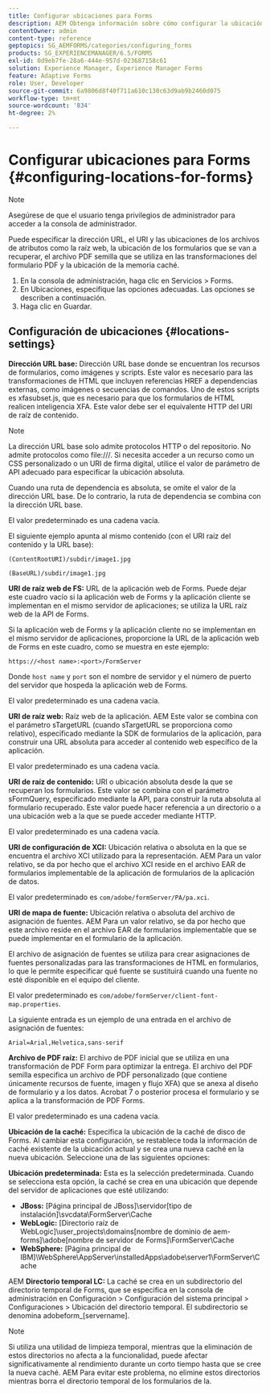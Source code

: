 ```yaml
---
title: Configurar ubicaciones para Forms
description: AEM Obtenga información sobre cómo configurar la ubicación del formulario. Puede especificar las ubicaciones de archivo del atributo, la ubicación del formulario, el archivo del PDF semilla y la ubicación de la caché.
contentOwner: admin
content-type: reference
geptopics: SG_AEMFORMS/categories/configuring_forms
products: SG_EXPERIENCEMANAGER/6.5/FORMS
exl-id: 0d9eb7fe-28a6-444e-957d-023687158c61
solution: Experience Manager, Experience Manager Forms
feature: Adaptive Forms
role: User, Developer
source-git-commit: 6a9806d8f40f711a610c130c63d9ab9b2460d075
workflow-type: tm+mt
source-wordcount: '834'
ht-degree: 2%

---
```


# Configurar ubicaciones para Forms {#configuring-locations-for-forms}

>[!NOTE]
> 
> Asegúrese de que el usuario tenga privilegios de administrador para acceder a la consola de administrador.

Puede especificar la dirección URL, el URI y las ubicaciones de los archivos de atributos como la raíz web, la ubicación de los formularios que se van a recuperar, el archivo PDF semilla que se utiliza en las transformaciones del formulario PDF y la ubicación de la memoria caché.

1. En la consola de administración, haga clic en Servicios > Forms.
1. En Ubicaciones, especifique las opciones adecuadas. Las opciones se describen a continuación.
1. Haga clic en Guardar.

## Configuración de ubicaciones {#locations-settings}

**Dirección URL base:** Dirección URL base donde se encuentran los recursos de formularios, como imágenes y scripts. Este valor es necesario para las transformaciones de HTML que incluyen referencias HREF a dependencias externas, como imágenes o secuencias de comandos. Uno de estos scripts es xfasubset.js, que es necesario para que los formularios de HTML realicen inteligencia XFA. Este valor debe ser el equivalente HTTP del URI de raíz de contenido.

>[!NOTE]
>
>La dirección URL base solo admite protocolos HTTP o del repositorio. No admite protocolos como file:///. Si necesita acceder a un recurso como un CSS personalizado o un URI de firma digital, utilice el valor de parámetro de API adecuado para especificar la ubicación absoluta.

Cuando una ruta de dependencia es absoluta, se omite el valor de la dirección URL base. De lo contrario, la ruta de dependencia se combina con la dirección URL base.

El valor predeterminado es una cadena vacía.

El siguiente ejemplo apunta al mismo contenido (con el URI raíz del contenido y la URL base):

`(ContentRootURI)/subdir/image1.jpg`

`(BaseURL)/subdir/image1.jpg`

**URI de raíz web de FS:** URL de la aplicación web de Forms. Puede dejar este cuadro vacío si la aplicación web de Forms y la aplicación cliente se implementan en el mismo servidor de aplicaciones; se utiliza la URL raíz web de la API de Forms.

Si la aplicación web de Forms y la aplicación cliente no se implementan en el mismo servidor de aplicaciones, proporcione la URL de la aplicación web de Forms en este cuadro, como se muestra en este ejemplo:

`https://<host name>:<port>/FormServer`

Donde `host name` y `port` son el nombre de servidor y el número de puerto del servidor que hospeda la aplicación web de Forms.

El valor predeterminado es una cadena vacía.

**URI de raíz web:** Raíz web de la aplicación. AEM Este valor se combina con el parámetro sTargetURL (cuando sTargetURL se proporciona como relativo), especificado mediante la SDK de formularios de la aplicación, para construir una URL absoluta para acceder al contenido web específico de la aplicación.

El valor predeterminado es una cadena vacía.

**URI de raíz de contenido:** URI o ubicación absoluta desde la que se recuperan los formularios. Este valor se combina con el parámetro sFormQuery, especificado mediante la API, para construir la ruta absoluta al formulario recuperado. Este valor puede hacer referencia a un directorio o a una ubicación web a la que se puede acceder mediante HTTP.

El valor predeterminado es una cadena vacía.

**URI de configuración de XCI:** Ubicación relativa o absoluta en la que se encuentra el archivo XCI utilizado para la representación. AEM Para un valor relativo, se da por hecho que el archivo XCI reside en el archivo EAR de formularios implementable de la aplicación de formularios de la aplicación de datos.

El valor predeterminado es `com/adobe/formServer/PA/pa.xci`.

**URI de mapa de fuente:** Ubicación relativa o absoluta del archivo de asignación de fuentes. AEM Para un valor relativo, se da por hecho que este archivo reside en el archivo EAR de formularios implementable que se puede implementar en el formulario de la aplicación.

El archivo de asignación de fuentes se utiliza para crear asignaciones de fuentes personalizadas para las transformaciones de HTML en formularios, lo que le permite especificar qué fuente se sustituirá cuando una fuente no esté disponible en el equipo del cliente.

El valor predeterminado es `com/adobe/formServer/client-font-map.properties`.

La siguiente entrada es un ejemplo de una entrada en el archivo de asignación de fuentes:

`Arial=Arial,Helvetica,sans-serif`

**Archivo de PDF raíz:** El archivo de PDF inicial que se utiliza en una transformación de PDF Form para optimizar la entrega. El archivo del PDF semilla especifica un archivo de PDF personalizado (que contiene únicamente recursos de fuente, imagen y flujo XFA) que se anexa al diseño de formulario y a los datos. Acrobat 7 o posterior procesa el formulario y se aplica a la transformación de PDF Forms.

El valor predeterminado es una cadena vacía.

**Ubicación de la caché:** Especifica la ubicación de la caché de disco de Forms. Al cambiar esta configuración, se restablece toda la información de caché existente de la ubicación actual y se crea una nueva caché en la nueva ubicación. Seleccione una de las siguientes opciones:

**Ubicación predeterminada:** Esta es la selección predeterminada. Cuando se selecciona esta opción, la caché se crea en una ubicación que depende del servidor de aplicaciones que esté utilizando:

* **JBoss:** [Página principal de JBoss]\servidor\[tipo de instalación]\svcdata\FormServer\Cache
* **WebLogic:** [Directorio raíz de WebLogic]\user_projects\domains\[nombre de dominio de aem-forms]\adobe\[nombre de servidor de Forms]\FormServer\Cache
* **WebSphere:** [Página principal de IBM]\WebSphere\AppServer\installedApps\adobe\server1\FormServer\Cache

AEM **Directorio temporal LC:** La caché se crea en un subdirectorio del directorio temporal de Forms, que se especifica en la consola de administración en Configuración > Configuración del sistema principal > Configuraciones > Ubicación del directorio temporal. El subdirectorio se denomina adobeform_[servername].

>[!NOTE]
>
>Si utiliza una utilidad de limpieza temporal, mientras que la eliminación de estos directorios no afecta a la funcionalidad, puede afectar significativamente al rendimiento durante un corto tiempo hasta que se cree la nueva caché. AEM Para evitar este problema, no elimine estos directorios mientras borra el directorio temporal de los formularios de la.
